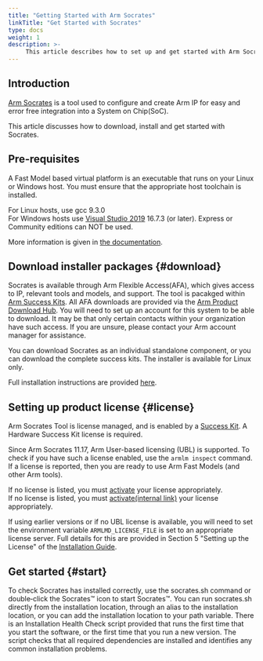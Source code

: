 ```yaml
---
title: "Getting Started with Arm Socrates"
linkTitle: "Get Started with Socrates"
type: docs
weight: 1
description: >-
     This article describes how to set up and get started with Arm Socrates.
---
```


## Introduction

[Arm Socrates](https://developer.arm.com/Tools%20and%20Software/Socrates) is a tool used to configure and create Arm IP for easy and error free integration into a System on Chip(SoC). 

This article discusses how to download, install and get started with Socrates.

## Pre-requisites

A Fast Model based virtual platform is an executable that runs on your Linux or Windows host. You must ensure that the appropriate host toolchain is installed.

For Linux hosts, use gcc 9.3.0\
For Windows hosts use [Visual Studio 2019](https://visualstudio.microsoft.com/vs/older-downloads/) 16.7.3 (or later). Express or Community editions can NOT be used.

More information is given in [the documentation](https://developer.arm.com/documentation/100965/1117/Installing-Fast-Models/Requirements-for-Fast-Models).

## Download installer packages {#download}

Socrates is available through Arm Flexible Access(AFA), which gives access to IP, relevant tools and models, and support. The tool is pacakged within [Arm Success Kits](https://www.arm.com/products/development-tools/success-kits). 
All AFA downloads are provided via the [Arm Product Download Hub](https://developer.arm.com/downloads). You will need to set up an account for this system to be able to download. It may be that only certain contacts within your organization have such access. If you are unsure, please contact your Arm account manager for assistance.

You can download Socrates as an individual standalone component, or you can download the complete success kits. The installer is available for Linux only.

Full installation instructions are provided [here](https://developer.arm.com/documentation/101400/1-7-0/?lang=en).

## Setting up product license {#license}

Arm Socrates Tool is license managed, and is enabled by a [Success Kit](https://www.arm.com/products/development-tools/success-kits). A Hardware Success Kit license is required. 

Since Arm Socrates 11.17, Arm User-based licensing (UBL) is supported. To check if you have such a license enabled, use the `armlm inspect` command. If a license is reported, then you are ready to use Arm Fast Models (and other Arm tools).

If no license is listed, you must [activate](https://developer.arm.com/documentation/102516/latest/Using-user-based-licensing) your license appropriately.\
If no license is listed, you must [activate(internal link)](https://developer.arm.com/documentation-preview/102516/latest/Using-user-based-licensing) your license appropriately.

If using earlier versions or if no UBL license is available, you will need to set the environment variable `ARMLMD_LICENSE_FILE` is set to an appropriate license server. Full details for this are provided in Section 5 "Setting up the License" of the [Installation Guide](https://developer.arm.com/documentation/101400/1-7-0/?lang=en).

## Get started {#start}

To check Socrates has installed correctly, use the socrates.sh command or double‑click the Socrates™ icon to start Socrates™.
You can run socrates.sh directly from the installation location, through an alias to the installation location, or you can add the installation location to your path variable.
There is an Installation Health Check script provided that runs the first time that you start the software, or the first time that you run a new version. The script checks that all required dependencies are installed and identifies any common installation problems.

